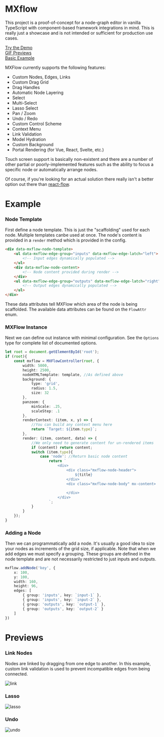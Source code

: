 # MXflow

This project is a proof-of-concept for a node-graph editor in vanilla TypeScript with component-based framework integrations in mind. This is really just a showcase and is not intended or sufficient for production use cases.

[Try the Demo](https://jhavrick.github.io/mxflow/) \
[GIF Previews](#previews) \
[Basic Example](#example) 
<!-- [API Documentation](#api-documentation) -->

MXFlow currently supports the following features:
 - Custom Nodes, Edges, Links
 - Custom Drag Grid
 - Drag Handles
 - Automatic Node Layering
 - Select
 - Multi-Select
 - Lasso Select
 - Pan / Zoom
 - Undo / Redo 
 - Custom Control Scheme
 - Context Menu
 - Link Validation
 - Model Hydration
 - Custom Background
 - Portal Rendering (for Vue, React, Svelte, etc.)

Touch screen support is basically non-existent and there are a number of other partial or poorly-implemented features such as the ability to focus a specific node or automatically arrange nodes.

Of course, if you're looking for an actual solution there really isn't a better option out there than [react-flow](https://reactflow.dev/).

# Example

### Node Template

 First define a node template. This is just the "scaffolding" used for each node. Multiple templates canbe used at once. The node's content is provided in a `render` method which is provided in the config.

```html
<div data-mxflow-node-template>
    <ul data-mxflow-edge-group="inputs" data-mxflow-edge-latch="left">
        <!-- Input edges dynamically populated -->
    </ul>
    <div data-mxflow-node-content>
        <!-- Node content provided during render -->
    </div>
    <ul data-mxflow-edge-group="outputs" data-mxflow-edge-latch="right">
        <!-- Output edges dynamically populated -->
    </ul>
</div>
```
These data attributes tell MXFlow which area of the node is being scaffolded. The available data attributes can be found on the `FlowAttr` enum.

### MXFlow Instance

Next we can define out instance with minimal configuration. See the `Options` type for complete list of documented options.

```typescript
let root = document.getElementById('root');
if (root){
    const mxflow = MXFlowController(root, {
        width: 5000,
        height: 2500,
        nodeHTMLTemplate: template, //As defined above
        background: {
            type: 'grid',
            radius: 1.5,
            size: 32
        },
        panzoom: {
            minScale: .25,
            scaleStep: .1
        },
        renderContext: (item, x, y) => {
            //You can build any context menu here
            return `Target: ${item.type}`;
        },
        render: (item, content, data) => {
            //We only need to generate content for un-rendered items
            if (content) return content; 
            switch (item.type){
                case 'node': //Return basic node content
                    return `
                        <div>
                            <div class="mxflow-node-header">
                                ${title}
                            </div>
                            <div class="mxflow-node-body" mx-content>
                                
                            </div>
                        </div>
                    `;
            }
        }
    });
}
```

### Adding a Node

Then we can programmatically add a node. It's usually a good idea to size your nodes as increments of the grid size, if applicable. Note that when we add edges we must specify a grouping. These groups are defined in the node template and are not necessarily restricted to just inputs and outputs.

```typescript
mxflow.addNode('key', { 
    x: 100, 
    y: 100, 
    width: 160, 
    height: 96, 
    edges: [
        { group: 'inputs', key: `input-1` },
        { group: 'inputs', key: `input-2` },
        { group: 'outputs', key: `output-1` },
        { group: 'outputs', key: `output-2` }
    ]
})
```
<!-- 
# API Documentation
 -->



# Previews

### Link Nodes
Nodes are linked by dragging from one edge to another. In this example, custom link validation is used to prevent incompatible edges from being connected.

![link](link.gif)

### Lasso
![lasso](lasso.gif)

### Undo
![undo](undo.gif)